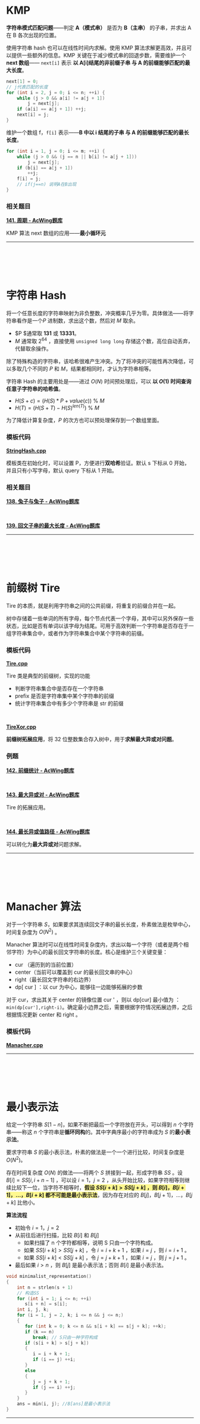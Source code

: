 # KMP

**字符串模式匹配问题**——判定 **A（模式串）** 是否为 **B（主串）** 的子串，并求出 A 在 B 各次出现的位置。

使用字符串 hash 也可以在线性时间内求解。使用 KMP 算法求解更高效，并且可以提供一些额外的信息。KMP 关键在于减少模式串的回退步数，需要维护一个 **next 数组**—— `next[i]` 表示  **以 A[i]结尾的非前缀子串  与  A 的前缀能够匹配的最大长度**。

```cpp
next[1] = 0;
// j代表匹配的长度
for (int i = 2, j = 0; i <= n; ++i) {
    while (j > 0 && a[i] != a[j + 1])
        j = next[j];
    if (a[i] == a[j + 1]) ++j;
    next[i] = j;
}
```


维护一个数组 f，`f[i]` 表示——**B 中以 i 结尾的子串  与  A 的前缀能够匹配的最长长度**。

```cpp
for (int i = 1, j = 0; i <= m; ++i) {
    while (j > 0 && (j == n || b[i] != a[j + 1]))
        j = next[j];
    if (b[i] == a[j + 1])
        ++j;
    f[i] = j;
    // if(j==n) 说明A在B出现
}
```


### 相关题目

[**141. 周期 - AcWing题库**](https://www.acwing.com/problem/content/143/) 

KMP 算法 next 数组的应用——**最小循环元**

---


<br/>


<br/>


<br/>


<br/>


# 字符串 Hash

将一个任意长度的字符串映射为非负整数，冲突概率几乎为零。具体做法——将字符串看作是一个$P$ 进制数，求出这个数，然后对 $M$ 取余。
- $P $通常取 **131** 或 **13331**。
- $M$ 通常取 $2^{64}$ ，直接使用 `unsigned long long` 存储这个数，高位自动丢弃，代替取余操作。

除了特殊构造的字符串，该哈希很难产生冲突。为了将冲突的可能性再次降低，可以多取几个不同的 $P$ 和 $M$，结果都相同时，才认为字符串相等。

字符串 Hash 的主要用处是——进过 $O (N)$ 时间预处理后，可以 **以 $O (1)$ 时间查询任意子字符串的哈希值**。

- $H(S+c)=(H(S)*P+value(c))\  \% \  M$
- $H(T)=(H(S+T)-H(S)^{len(T)}) \  \%  \ M$

为了降低计算复杂度，$P$ 的次方也可以预处理保存到一个数组里面。

### 模板代码

[**StringHash.cpp**](/copypasta/String/StringHash.cpp) 

模板类在初始化时，可以设置 P，方便进行**双哈希**验证。默认 s 下标从 0 开始，并且只有小写字母，默认 query 下标从 1 开始。


### 相关题目

[**138. 兔子与兔子 - AcWing题库**](https://www.acwing.com/problem/content/140/)


<br/>

[**139. 回文子串的最大长度 - AcWing题库**](https://www.acwing.com/problem/content/141/)

---


<br/>


<br/>


<br/>


<br/>


# 前缀树 Tire

Tire 的本质，就是利用字符串之间的公共前缀，将重复的前缀合并在一起。

树中存储着一些单词的所有字母，每个节点代表一个字母，其中可以另外保存一些状态，比如是否有单词以该字母为结尾。可用于高效判断一个字符串是否存在于一组字符串集合中，或者作为字符串集合中某个字符串的前缀。

### 模板代码

[**Tire.cpp**](/copypasta/String/Tire.cpp)

Tire 类是典型的前缀树，实现的功能
- 判断字符串集合中是否存在一个字符串
- prefix 是否是字符串集中某个字符串的前缀
- 统计字符串集合中有多少个字符串是 str 的前缀

<br/>

[**TireXor.cpp**](/copypasta/String/TireXor.cpp)

**前缀树拓展应用**，将 32 位整数集合存入树中，用于**求解最大异或对问题**。


### 例题


[**142. 前缀统计 - AcWing题库**](https://www.acwing.com/problem/content/description/144/)

<br/>


[**143. 最大异或对 - AcWing题库**](https://www.acwing.com/problem/content/145/) 

Tire 的拓展应用。

<br/>


[**144. 最长异或值路径 - AcWing题库**](https://www.acwing.com/problem/content/146/) 

可以转化为**最大异或对**问题求解。

---


<br/>


<br/>


<br/>


<br/>



# Manacher 算法

对于一个字符串 $S$，如果要求其连续回文子串的最长长度，朴素做法是枚举中心，时间复杂度为 $O(N^2)$ 。

Manacher 算法时可以在线性时间复杂度内，求出以每一个字符（或者是两个相邻字符）为中心的最长回文字符串的长度。核心是维护三个关键变量：
- cur （遍历到的当前位置）
- center（当前可以覆盖到 cur 的最长回文串的中心）
- right（最长回文字符串的右边界） 
- dp[ cur ] ：以 cur 为中心，能够往一边能够拓展的步数

对于 cur，求出其关于 center 的镜像位置 cur ' ，则以 dp[cur] 最小值为 ：`min(dp[cur'],right-i)`。确定最小边界之后，需要根据字符情况拓展边界，之后根据情况更新 center 和 right 。

### 模板代码

[**Manacher.cpp**](/copypasta/String/Manacher.cpp)


---


<br/>


<br/>


<br/>


<br/>




# 最小表示法

给定一个字符串 $S[1-n]$，如果不断把最后一个字符放在开头，可以得到 $n$ 个字符串——称这 $n$ 个字符串是**循环同构**的。其中字典序最小的字符串成为 $S$ 的**最小表示法**。

要求字符串 $S$ 的最小表示法，朴素的做法是一个一个进行比较，时间复杂度是 $O (N^2)$。

存在时间复杂度 $O(N)$ 的做法——将两个 $S$ 拼接到一起，形成字符串 $SS$ 。设 $B[i] = SS[i,i+n-1]$ ，可以设 $i=1，j=2$ ，从头开始比较，如果字符相等则继续比较下一位，当字符不相等时，<span style="background:#fff88f">**假设 $SS[i+k] > SS[j+k]$ ，则 $B[i] ，B[i+1]，...，B[i+k]$ 都不可能是最小表示法**</span>，因为存在对应的   $B[j] ，B[j+1]，...，B[j+k]$ 比他小。

**算法流程**
-  初始令 $i=1，j=2$
- 从前往后进行扫描，比较 $B[i]$ 和 $B[j]$ 
	- 如果扫描了 n 个字符都相等，说明 S 只由一个字符构成。
	- 如果 $SS[i+k] > SS[j+k]$ ，令 $i=i+k+1$ ，如果 $i=j$ ，则 $i=i+1$ 。
	- 如果 $SS[i+k] < SS[j+k]$ ，令 $j=j+k+1$ ，如果 $i=j$ ，则 $j=j+1$ 。
- 最后如果 $i>n$ ，则 $B[j]$ 是最小表示法；否则 $B[i]$ 是最小表示法。

```cpp
void minimalist_representation()  
{  
    int n = strlen(s + 1)  
    // 构造SS  
    for (int i = 1; i <= n; ++i)  
       s[i + n] = s[i];  
    int i, j, k;  
    for (i = 1, j = 2, k; i <= n && j <= n;)  
    {  
       for (int k = 0; k <= n && s[i + k] == s[j + k]; ++k);  
       if (k == n)  
          break; // S只由一种字符构成  
       if (s[i + k] > s[j + k])  
       {  
          i = i + k + 1;  
          if (i == j) ++i;  
       }  
       else  
       {  
          j = j + k + 1;  
          if (j == i) ++j;  
       }  
    }  
    ans = min(i, j); //B[ans]是最小表示法  
}
```


---